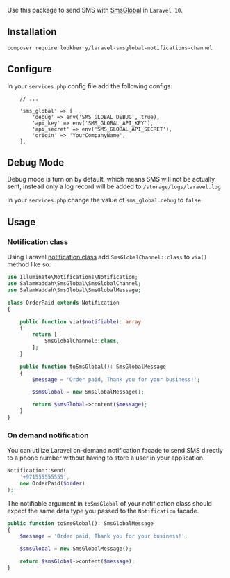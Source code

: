 Use this package to send SMS with [SmsGlobal](https://www.smsglobal.com/) in `Laravel 10`.

## Installation

```
composer require lookberry/laravel-smsglobal-notifications-channel
```

## Configure

In your `services.php` config file add the following configs.

```
    // ... 
    
    'sms_global' => [
        'debug' => env('SMS_GLOBAL_DEBUG', true),
        'api_key' => env('SMS_GLOBAL_API_KEY'),
        'api_secret' => env('SMS_GLOBAL_API_SECRET'),
        'origin' => 'YourCompanyName',
    ],
```

## Debug Mode

Debug mode is turn on by default, which means SMS will not be actually sent, instead only a log record will be added
to `/storage/logs/laravel.log`

In your `services.php` change the value of `sms_global.debug` to `false`

## Usage

### Notification class

Using Laravel [notification class](https://laravel.com/docs/8.x/notifications) add `SmsGlobalChannel::class` to `via()`
method like so:

```php
use Illuminate\Notifications\Notification;
use SalamWaddah\SmsGlobal\SmsGlobalChannel;
use SalamWaddah\SmsGlobal\SmsGlobalMessage;

class OrderPaid extends Notification
{

    public function via($notifiable): array
    {
        return [
            SmsGlobalChannel::class,
        ];
    }

    public function toSmsGlobal(): SmsGlobalMessage
    {
        $message = 'Order paid, Thank you for your business!';

        $smsGlobal = new SmsGlobalMessage();

        return $smsGlobal->content($message);
    }
}
```

### On demand notification

You can utilize Laravel on-demand notification facade to send SMS directly to a phone number without having to store a user in your application.

```php
Notification::send(
    '+971555555555',
    new OrderPaid($order)
);
```

The notifiable argument in `toSmsGlobal` of your notification class should expect the same data type you passed to
the `Notification` facade.

```php
public function toSmsGlobal(): SmsGlobalMessage
{
    $message = 'Order paid, Thank you for your business!';

    $smsGlobal = new SmsGlobalMessage();

    return $smsGlobal->content($message);
}
```

